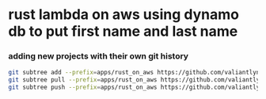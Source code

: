 # rust lambda on aws using dynamo db to put first name and last name



### adding new projects with their own git history
```sh
git subtree add --prefix=apps/rust_on_aws https://github.com/valiantlynx/rust_on_aws.git master --squash
git subtree pull --prefix=apps/rust_on_aws https://github.com/valiantlynx/rust_on_aws.git master --squash
git subtree push --prefix=apps/rust_on_aws https://github.com/valiantlynx/rust_on_aws.git master

```
